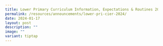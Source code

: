 ```yaml
---
title: Lower Primary Curriculum Information, Expectations & Routines 2024
permalink: /resources/announcements/lower-pri-cier-2024/
date: 2024-01-17
layout: post
description: ""
image: ""
variant: tiptap
---
```

